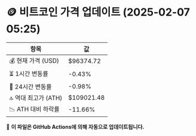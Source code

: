 # 🪙 비트코인 가격 업데이트 (2025-02-07 05:25)

| 항목                | 값 |
|--------------------|----------------|
| 💰 현재 가격 (USD) | $96374.72 |
| ⏳ 1시간 변동률    | -0.43% |
| 📆 24시간 변동률   | -0.98% |
| 🔝 역대 최고가 (ATH) | $109021.48 |
| 📉 ATH 대비 하락률 | -11.66% |

🔄 **이 파일은 GitHub Actions에 의해 자동으로 업데이트됩니다.**
